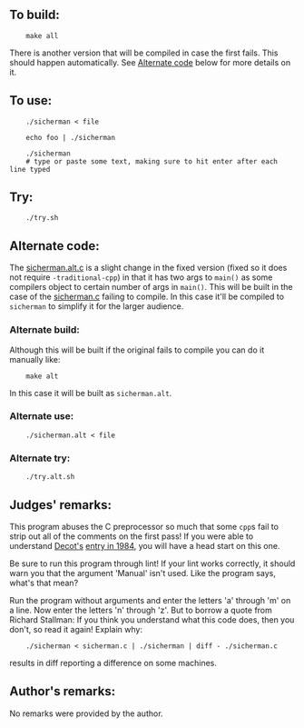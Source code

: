 ## To build:

```<!---sh-->
    make all
```

There is another version that will be compiled in case the first fails. This
should happen automatically. See [Alternate code](#alternate-code) below for
more details on it.


## To use:

```<!---sh-->
    ./sicherman < file

    echo foo | ./sicherman

    ./sicherman
    # type or paste some text, making sure to hit enter after each line typed
```


## Try:

```<!---sh-->
    ./try.sh
```


## Alternate code:

The [sicherman.alt.c](sicherman.alt.c) is a slight change in the fixed version
(fixed so it does not require `-traditional-cpp`) in that it has two args to
`main()` as some compilers object to certain number of args in `main()`. This
will be built in the case of the [sicherman.c](sicherman.c) failing to compile.
In this case it'll be compiled to `sicherman` to simplify it for the larger
audience.


### Alternate build:

Although this will be built if the original fails to compile you can do it
manually like:

```<!---sh-->
    make alt
```

In this case it will be built as `sicherman.alt`.


### Alternate use:

```<!---sh-->
    ./sicherman.alt < file
```


### Alternate try:

```<!---sh-->
    ./try.alt.sh
```


## Judges' remarks:

This program abuses the C preprocessor so much that some `cpp`s fail to strip
out all of the comments on the first pass!  If you were able to understand
[Decot's](../../authors.html#Dave_Decot) [entry in 1984](../../1984/decot/index.html), you
will have a head start on this one.

Be sure to run this program through lint!  If your lint works
correctly, it should warn you that the argument 'Manual' isn't used.
Like the program says, what's that mean?

Run the program without arguments and enter the letters 'a' through 'm'
on a line.  Now enter the letters 'n' through 'z'.  But to borrow a quote
from Richard Stallman: If you think you understand what this code
does, then you don't, so read it again!  Explain why:

```<!---sh-->
    ./sicherman < sicherman.c | ./sicherman | diff - ./sicherman.c
```

results in diff reporting a difference on some machines.


## Author's remarks:

No remarks were provided by the author.


<!--

    Copyright © 1984-2024 by Landon Curt Noll. All Rights Reserved.

    You are free to share and adapt this file under the terms of this license:

	Creative Commons Attribution-ShareAlike 4.0 International (CC BY-SA 4.0)

    For more information, see:

	https://creativecommons.org/licenses/by-sa/4.0/

-->
